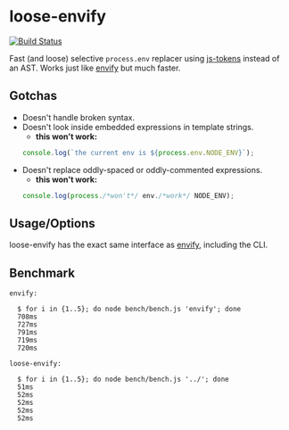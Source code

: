 # loose-envify

[![Build Status](https://travis-ci.org/zertosh/loose-envify.svg?branch=master)](https://travis-ci.org/zertosh/loose-envify)

Fast (and loose) selective `process.env` replacer using [js-tokens](https://github.com/lydell/js-tokens) instead of an AST. Works just like [envify](https://github.com/hughsk/envify) but much faster.

## Gotchas

- Doesn't handle broken syntax.
- Doesn't look inside embedded expressions in template strings.
  - **this won't work:**
  ```js
  console.log(`the current env is ${process.env.NODE_ENV}`);
  ```
- Doesn't replace oddly-spaced or oddly-commented expressions.
  - **this won't work:**
  ```js
  console.log(process./*won't*/ env./*work*/ NODE_ENV);
  ```

## Usage/Options

loose-envify has the exact same interface as [envify](https://github.com/hughsk/envify), including the CLI.

## Benchmark

```
envify:

  $ for i in {1..5}; do node bench/bench.js 'envify'; done
  708ms
  727ms
  791ms
  719ms
  720ms

loose-envify:

  $ for i in {1..5}; do node bench/bench.js '../'; done
  51ms
  52ms
  52ms
  52ms
  52ms
```
